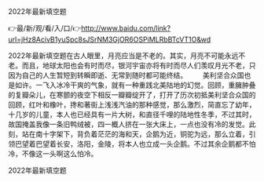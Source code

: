 2022年最新填空题

👉最/新/观/看/入/口/👉http://www.baidu.com/link?url=jHz8AcivB1yuSpc8sJSrNM3GjOR6OSPiMLRbBTcVT1O&wd

2022年最新填空题在古人眼里，月亮应当是不老的。其实，月亮不可能永远不老。而且，地球太阳也会有时而尽，银河宇宙亦将有时而尽人们羡叹月光不老，只因为自己的人生暂短到转瞬即逝、无常到随时都可能终结。
　　美利坚合众国也是如许。一飞入冰冷干爽的气象，就有一种重践北美陆地的幻觉。回顾，重臃肿叠的复瓣朵儿，在寒颤的夜空下相反一瓣瓣绽开了，打开了历次初抵美利坚合众国的回顾，红叶和橡叶，搀和著街上浅浅汽油的那种感觉，那么激烈，简直忘了幼年，十几岁的儿童，本人也已经具有一片大树，和直径千哩的陆地性冬季，不过其时，故国掩盖我像一条旧鸭绒被，四一概人挤在一张大床上，一点也没有冷的发觉。此刻，站在南十字架下，背负着茫茫的海和天，企鹅为近，铜驼为远，那么立着，引领巴望着巴望着长安，洛阳，金陵，将本人也立成一头企鹅。不过其余企鹅都不怕冷，不像这一头啊这么怕冷。


2022年最新填空题
